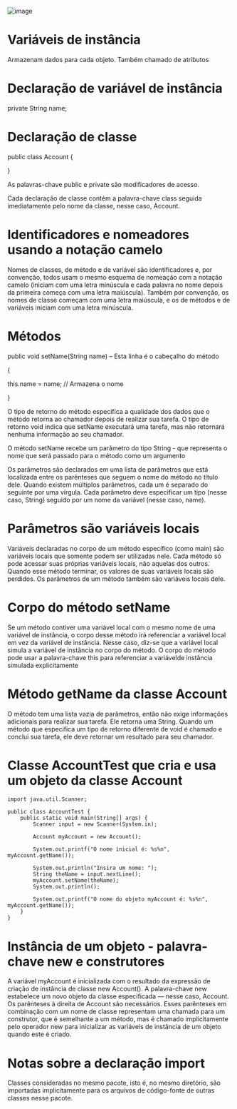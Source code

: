 ![image](https://user-images.githubusercontent.com/80348569/181137390-e3fc912f-99a6-48d5-9400-da74023b755c.png)


# Variáveis de instância

Armazenam dados para cada objeto. Também chamado de atributos

# Declaração de variável de instância

private String name;

# Declaração de classe

public class Account {

}

As palavras-chave public e private são modificadores de acesso. 

Cada declaração de classe contém a palavra-chave class seguida imediatamente pelo nome da classe, nesse caso, Account.

# Identificadores e nomeadores usando a notação camelo

Nomes de classes, de método e de variável são identificadores e, por convenção, todos usam o mesmo esquema de nomeação com a notação camelo (iniciam com uma letra 
minúscula e cada palavra no nome depois da primeira começa com uma letra maiúscula). Também por convenção, os nomes de classe começam com uma letra maiúscula, e os de 
métodos e de variáveis iniciam com uma letra minúscula.

# Métodos

public void setName(String name) – Esta linha é o cabeçalho do método 

{

this.name = name; // Armazena o nome

}

O tipo de retorno do método especifica a qualidade dos dados que o método retorna ao chamador depois de realizar
sua tarefa. O tipo de retorno void indica que setName executará uma tarefa, mas não retornará nenhuma informação ao seu
chamador.

O método setName recebe um parâmetro do tipo String - que representa o nome que será passado para o método como um argumento

Os parâmetros são declarados em uma lista de parâmetros que está localizada entre os parênteses que seguem o nome do método no título dele. Quando existem múltiplos
parâmetros, cada um é separado do seguinte por uma vírgula. Cada parâmetro deve
especificar um tipo (nesse caso, String) seguido por um nome da variável (nesse caso, name).

# Parâmetros são variáveis locais

Variáveis declaradas no corpo de um método específico (como main) são variáveis locais que somente podem ser utilizadas 
nele. Cada método só pode acessar suas próprias variáveis locais, não aquelas dos outros. Quando esse método terminar, 
os valores de suas variáveis locais são perdidos. Os parâmetros de um método também são variáveis locais dele.

# Corpo do método setName

Se um método contiver uma variável local com o mesmo nome de uma variável de instância, o corpo desse método irá referenciar a variável 
local em vez da variável de instância. Nesse caso, diz-se que a variável local simula a variável de instância no corpo do método. 
O corpo do método pode usar a palavra-chave this para referenciar a variávelde instância simulada explicitamente

# Método getName da classe Account

O método tem uma lista vazia de parâmetros, então não exige informações adicionais para realizar sua tarefa. 
Ele retorna uma String. Quando um método que especifica um tipo de retorno diferente de void é chamado e conclui sua tarefa, 
ele deve retornar um resultado para seu chamador.

# Classe AccountTest que cria e usa um objeto da classe Account
~~~
import java.util.Scanner;

public class AccountTest {
    public static void main(String[] args) {
        Scanner input = new Scanner(System.in);

        Account myAccount = new Account();

        System.out.printf("O nome inicial é: %s%n", myAccount.getName());

        System.out.println("Insira um nome: ");
        String theName = input.nextLine();
        myAccount.setName(theName);
        System.out.println();

        System.out.printf("O nome do objeto myAccount é: %s%n", myAccount.getName());
    }
}
~~~

# Instância de um objeto - palavra-chave new e construtores

A variável myAccount é inicializada com o resultado da expressão de criação de instância de 
classe new Account(). A palavra-chave new estabelece um novo objeto da classe especificada — nesse caso, 
Account. Os parênteses à direita de Account são necessários. Esses parênteses em combinação com um nome de classe 
representam uma chamada para um construtor, que é semelhante a um método, mas é chamado implicitamente 
pelo operador new para inicializar as variáveis de instância de um objeto quando este é criado.

# Notas sobre a declaração import

Classes consideradas no mesmo pacote, isto é, no mesmo diretório, são importadas implicitamente para os arquivos de código-fonte de outras classes nesse pacote.
















